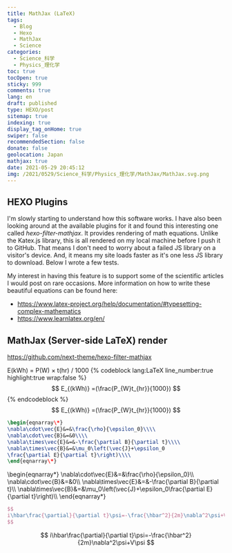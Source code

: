 ```yaml
---
title: MathJax (LaTeX)
tags:
  - Blog
  - Hexo
  - MathJax
  - Science
categories:
  - Science_科学
  - Physics_理化学
toc: true
tocOpen: true
sticky: 999
comments: true
lang: en
draft: published
type: HEXO/post
sitemap: true
indexing: true
display_tag_onHome: true
swiper: false
recommendedSection: false
donate: false
geolocation: Japan
mathjax: true
date: 2021-05-29 20:45:12
img: /2021/0529/Science_科学/Physics_理化学/MathJax/MathJax.svg.png
---
```


## HEXO Plugins
 I'm slowly starting to understand how this software works. I have also been looking around at the available plugins for it and found this interesting one called _hexo-filter-mathjax_. It provides rendering of math equations. Unlike the Katex.js library, this is all rendered on my local machine before I push it to GitHub. That means I don't need to worry about a failed JS library on a visitor's device. And, it means my site loads faster as it's one less JS library to download. Below I wrote a few tests. 

 My interest in having this feature is to support some of the scientific articles I would post on rare occasions. 
 More information on how to write these beautiful equations can be found here:
 - https://www.latex-project.org/help/documentation/#typesetting-complex-mathematics
 - https://www.learnlatex.org/en/

## MathJax (Server-side LaTeX) render
 https://github.com/next-theme/hexo-filter-mathjax

 E(kWh) = P(W) × t(hr) / 1000
{% codeblock lang:LaTeX line_number:true highlight:true wrap:false %}
$$
E_{(kWh)} 
=(\frac{P_{W}t_{hr}}{1000})
$$
{% endcodeblock %}
$$
E_{(kWh)} 
=(\frac{P_{W}t_{hr}}{1000})
$$


```LaTeX
\begin{eqnarray\*}
\nabla\cdot\vec{E}&=&\frac{\rho}{\epsilon_0}\\\\
\nabla\cdot\vec{B}&=&0\\\\
\nabla\times\vec{E}&=&-\frac{\partial B}{\partial t}\\\\
\nabla\times\vec{B}&=&\mu_0\left(\vec{J}+\epsilon_0
\frac{\partial E}{\partial t}\right)\\\\
\end{eqnarray\*}
```
\begin{eqnarray\*}
\nabla\cdot\vec{E}&=&\frac{\rho}{\epsilon_0}\\\\
\nabla\cdot\vec{B}&=&0\\\\
\nabla\times\vec{E}&=&-\frac{\partial B}{\partial t}\\\\
\nabla\times\vec{B}&=&\mu_0\left(\vec{J}+\epsilon_0\frac{\partial E}{\partial t}\right)\\\\
\end{eqnarray\*}

```LaTeX
$$
i\hbar\frac{\partial}{\partial t}\psi=-\frac{\hbar^2}{2m}\nabla^2\psi+V\psi
$$
```
$$
i\hbar\frac{\partial}{\partial t}\psi=-\frac{\hbar^2}{2m}\nabla^2\psi+V\psi
$$